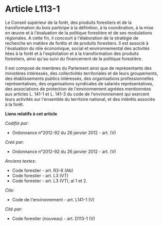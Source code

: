 # Article L113-1

Le Conseil supérieur de la forêt, des produits forestiers et de la transformation du bois participe à la définition, à la
coordination, à la mise en œuvre et à l'évaluation de la politique forestière et de ses modulations régionales. A cette fin,
il concourt à l'élaboration de la stratégie de recherche en matière de forêts et de produits forestiers. Il est associé à
l'évaluation du rôle économique, social et environnemental des activités liées à la forêt et à l'exploitation et à la
transformation des produits forestiers, ainsi qu'au suivi du financement de la politique forestière. 

Il est composé de membres du Parlement ainsi que de représentants des ministères intéressés, des collectivités territoriales
et de leurs groupements, des établissements publics intéressés, des organisations professionnelles représentatives, des
organisations syndicales de salariés représentatives, des associations de protection de l'environnement agréées mentionnées
aux articles L. 141-1 et L. 141-3 du code de l'environnement qui exercent leurs activités sur l'ensemble du territoire
national, et des intérêts associés à la forêt.

**Liens relatifs à cet article**

_Codifié par_:

  - Ordonnance n°2012-92 du 26 janvier 2012 - art. (V)

_Créé par_:

  - Ordonnance n°2012-92 du 26 janvier 2012 - art. (V)

_Anciens textes_:

  - Code forestier - art. R3-6 (Ab)
  - Code forestier - art. L3 (VT)
  - Code forestier - art. L3 (VT), al 1 et 2.

_Cite_:

  - Code de l'environnement - art. L141-1 (V)

_Cité par_:

  - Code forestier (nouveau) - art. D113-1 (V)
